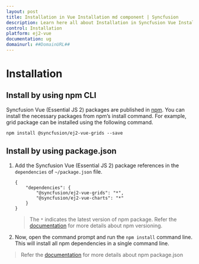 ```yaml
---
layout: post
title: Installation in Vue Installation md component | Syncfusion
description: Learn here all about Installation in Syncfusion Vue Installation md component of Syncfusion Essential JS 2 and more.
control: Installation 
platform: ej2-vue
documentation: ug
domainurl: ##DomainURL##
---
```


<!-- markdownlint-disable MD024 -->

# Installation

## Install by using npm CLI

Syncfusion Vue (Essential JS 2) packages are published in [npm](https://www.npmjs.com/search?q=ej2-vue). You can install the necessary packages from npm’s install command. For example, grid package can be installed using the following command.

```
npm install @syncfusion/ej2-vue-grids --save
```

## Install by using package.json

1. Add the Syncfusion Vue (Essential JS 2) package references in the `dependencies` of `~/package.json` file.

    ```
    {
        "dependencies": {
            "@syncfusion/ej2-vue-grids": "*",
            "@syncfusion/ej2-vue-charts": "*"
        }
    }
    ```
    > The `*` indicates the latest version of npm package. Refer the [documentation](https://docs.npmjs.com/misc/semver#versions) for more details about npm versioning.

2. Now, open the command prompt and run the `npm install` command line. This will install all npm dependencies in a single command line.

> Refer the [documentation](https://docs.npmjs.com/files/package.json) for more details about npm package.json